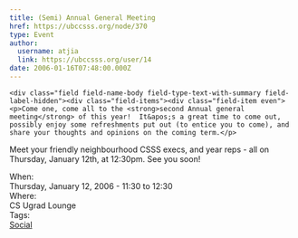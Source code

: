 ```yaml
---
title: (Semi) Annual General Meeting 
href: https://ubccsss.org/node/370
type: Event
author:
  username: atjia
  link: https://ubccsss.org/user/14
date: 2006-01-16T07:48:00.000Z
---
```



    <div class="field field-name-body field-type-text-with-summary field-label-hidden"><div class="field-items"><div class="field-item even"><p>Come one, come all to the <strong>second Annual general meeting</strong> of this year!  It&apos;s a great time to come out, possibly enjoy some refreshments put out (to entice you to come), and share your thoughts and opinions on the coming term.</p>
<p>Meet your friendly neighbourhood CSSS execs, and year reps - all on Thursday, January 12th, at 12:30pm.  See you soon!</p>
</div></div></div><div class="field field-name-field-dates field-type-datetime field-label-above"><div class="field-label">When:&#xA0;</div><div class="field-items"><div class="field-item even"><span class="date-display-single">Thursday, January 12, 2006 - <span class="date-display-range"><span class="date-display-start">11:30</span> to <span class="date-display-end">12:30</span></span></span></div></div></div><div class="field field-name-field-location field-type-text field-label-above"><div class="field-label">Where:&#xA0;</div><div class="field-items"><div class="field-item even">CS Ugrad Lounge</div></div></div>    <footer>
    <div class="field field-name-field-tags field-type-taxonomy-term-reference field-label-above"><div class="field-label">Tags:&#xA0;</div><div class="field-items"><div class="field-item even"><a href="/social">Social</a></div></div></div>      </footer>
    